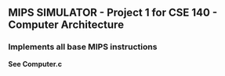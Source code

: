 ## MIPS SIMULATOR - Project 1 for CSE 140 - Computer Architecture  

### Implements all base MIPS instructions  
**See Computer.c**
